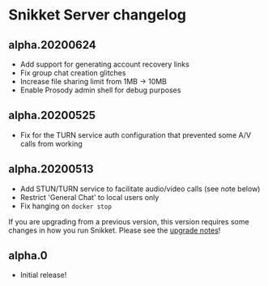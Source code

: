 # Snikket Server changelog

## alpha.20200624

- Add support for generating account recovery links
- Fix group chat creation glitches
- Increase file sharing limit from 1MB -> 10MB
- Enable Prosody admin shell for debug purposes

## alpha.20200525

- Fix for the TURN service auth configuration that prevented some A/V calls from working

## alpha.20200513

- Add STUN/TURN service to facilitate audio/video calls (see note below)
- Restrict 'General Chat' to local users only
- Fix hanging on `docker stop`

If you are upgrading from a previous version, this version requires some changes
in how you run Snikket. Please see the [upgrade notes](https://gist.github.com/mwild1/aa2af95b520bd44283d9062e7846a874)!

## alpha.0

- Initial release!
